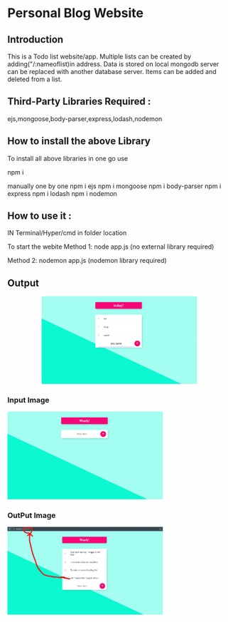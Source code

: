 # Personal Blog Website

## Introduction

This is a Todo list website/app.
Multiple lists can be created by adding("/:nameoflist)in address.
Data is stored on local mongodb server can be replaced with another database server.
Items can be added and deleted from a list. 

## Third-Party Libraries Required :

ejs,mongoose,body-parser,express,lodash,nodemon

## How to install the above Library

To install all above libraries in one go use

npm i

manually one by one
npm i ejs
npm i mongoose
npm i body-parser
npm i express
npm i lodash
npm i nodemon


## How to use it :

IN Terminal/Hyper/cmd in folder location

To start the webite
Method 1:
node app.js           (no external library required)

Method 2:
nodemon app.js        (nodemon library required)

## Output

<p align="center">
  <img src="Images/1.png" width="350" title="1">
</p>

### Input Image

 <img src="Images/2.png" width="350" title="2">

### OutPut Image

 <img src="Images/3.jpg" width="350" title="3">

